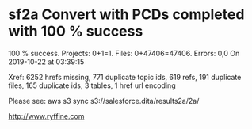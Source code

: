 # sf2a Convert with PCDs completed with 100 % success

100 % success. Projects: 0+1=1.  Files: 0+47406=47406. Errors: 0,0  On 2019-10-22 at 03:39:15

Xref: 6252 hrefs missing, 771 duplicate topic ids, 619 refs, 191 duplicate files, 165 duplicate ids, 3 tables, 1 href url encoding

Please see: aws s3 sync s3://salesforce.dita/results2a/2a/

http://www.ryffine.com

